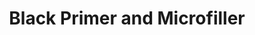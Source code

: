 ---
layout: product
title: "Black Primer and Microfiller"
price: "850" 
desc: "Crni prajmer 100mL"
img_path: "/assets/img/AK757.webp"
brand: "AK "
available: true
special_offer: true
new: false
soon: false
cat: "020000"
subcat: "020200"
subsubcat: "020205"
sifra: "AK757"
popular: false
---